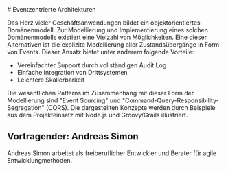 <html>
<head><title>Eventzentrierte Architekturen</title></head>

<body>
# Eventzentrierte Architekturen

Das Herz vieler Geschäftsanwendungen bildet ein objektorientiertes Domänenmodell.
Zur Modellierung und Implementierung eines solchen Domänenmodells existiert eine Vielzahl von Möglichkeiten.
Eine dieser Alternativen ist die explizite Modellierung aller Zustandsübergänge in Form von Events.
Dieser Ansatz bietet unter anderem folgende Vorteile:

  * Vereinfachter Support durch vollständigen Audit Log
  * Einfache Integration von Drittsystemen
  * Leichtere Skalierbarkeit

Die wesentlichen Patterns im Zusammenhang mit dieser Form der Modellierung sind "Event Sourcing" und "Command-Query-Responsibility-Segregation" (CQRS).
Die dargestellten Konzepte werden durch Beispiele aus dem Projekteinsatz mit Node.js und Groovy/Grails illustriert.

## Vortragender: Andreas Simon

Andreas Simon arbeitet als freiberuflicher Entwickler und Berater für agile Entwicklungmethoden.

</body>
</html>
